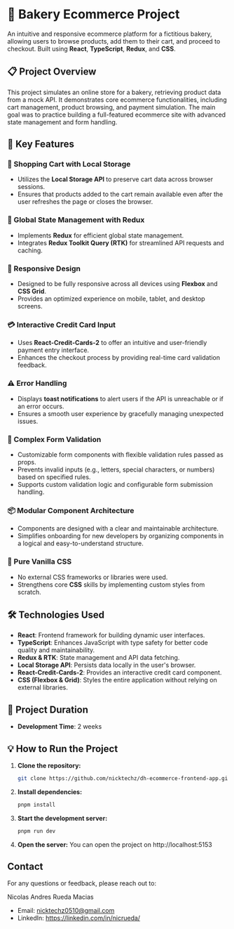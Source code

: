 # 🥖 Bakery Ecommerce Project

An intuitive and responsive ecommerce platform for a fictitious bakery, allowing users to browse products, add them to their cart, and proceed to checkout. Built using **React**, **TypeScript**, **Redux**, and **CSS**.

## 📋 Project Overview

This project simulates an online store for a bakery, retrieving product data from a mock API. It demonstrates core ecommerce functionalities, including cart management, product browsing, and payment simulation. The main goal was to practice building a full-featured ecommerce site with advanced state management and form handling.

## 🚀 Key Features

### 🛒 Shopping Cart with Local Storage

- Utilizes the **Local Storage API** to preserve cart data across browser sessions.
- Ensures that products added to the cart remain available even after the user refreshes the page or closes the browser.

### 🔄 Global State Management with Redux

- Implements **Redux** for efficient global state management.
- Integrates **Redux Toolkit Query (RTK)** for streamlined API requests and caching.

### 📱 Responsive Design

- Designed to be fully responsive across all devices using **Flexbox** and **CSS Grid**.
- Provides an optimized experience on mobile, tablet, and desktop screens.

### 💳 Interactive Credit Card Input

- Uses **React-Credit-Cards-2** to offer an intuitive and user-friendly payment entry interface.
- Enhances the checkout process by providing real-time card validation feedback.

### ⚠️ Error Handling

- Displays **toast notifications** to alert users if the API is unreachable or if an error occurs.
- Ensures a smooth user experience by gracefully managing unexpected issues.

### 📝 Complex Form Validation

- Customizable form components with flexible validation rules passed as props.
- Prevents invalid inputs (e.g., letters, special characters, or numbers) based on specified rules.
- Supports custom validation logic and configurable form submission handling.

### 📦 Modular Component Architecture

- Components are designed with a clear and maintainable architecture.
- Simplifies onboarding for new developers by organizing components in a logical and easy-to-understand structure.

### 🎨 Pure Vanilla CSS

- No external CSS frameworks or libraries were used.
- Strengthens core **CSS** skills by implementing custom styles from scratch.

## 🛠️ Technologies Used

- **React**: Frontend framework for building dynamic user interfaces.
- **TypeScript**: Enhances JavaScript with type safety for better code quality and maintainability.
- **Redux & RTK**: State management and API data fetching.
- **Local Storage API**: Persists data locally in the user's browser.
- **React-Credit-Cards-2**: Provides an interactive credit card component.
- **CSS (Flexbox & Grid)**: Styles the entire application without relying on external libraries.

## 📅 Project Duration

- **Development Time**: 2 weeks

## 💡 How to Run the Project

1. **Clone the repository:**

   ```bash
   git clone https://github.com/nicktechz/dh-ecommerce-frontend-app.git
   ```

2. **Install dependencies:**

   ```bash
   pnpm install
   ```

3. **Start the development server:**

   ```bash
   pnpm run dev
   ```

4. **Open the server:** You can open the project on http://localhost:5153

## Contact

For any questions or feedback, please reach out to:

Nicolas Andres Rueda Macias

- Email: nicktechz0510@gmail.com
- LinkedIn: https://linkedin.com/in/nicrueda/
